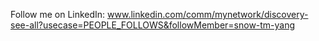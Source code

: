 Follow me on LinkedIn: www.linkedin.com/comm/mynetwork/discovery-see-all?usecase=PEOPLE_FOLLOWS&followMember=snow-tm-yang
